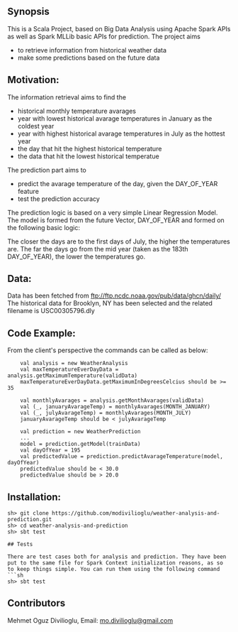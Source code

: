 ## Synopsis

This is a Scala Project, based on Big Data Analysis using Apache Spark APIs as well as Spark MLLib basic APIs for prediction. The project aims 
- to retrieve information from historical weather data
- make some predictions based on the future data

## Motivation:

The information retrieval aims to find the 
- historical monthly temperature avarages
- year with lowest historical avarage temperatures in January as the coldest year
- year with highest historical avarage temperatures in July as the hottest year
- the day that hit the highest historical temperature
- the data that hit the lowest historical temperatue

The prediction part aims to
- predict the avarage temperature of the day, given the DAY_OF_YEAR feature
- test the prediction accuracy

The prediction logic is based on a very simple Linear Regression Model. 
The model is formed from the future Vector, DAY_OF_YEAR and formed on the following basic logic:

The closer the days are to the first days of July, the higher the temperatures are.
The far the days go from the mid year (taken as the 183th DAY_OF_YEAR), the lower the temperatures go.

## Data:

Data has been fetched from 
ftp://ftp.ncdc.noaa.gov/pub/data/ghcn/daily/
The historical data for Brooklyn, NY has been selected and the related filename is 
USC00305796.dly

## Code Example: 

From the client's perspective the commands can be called as below:
```
	val analysis = new WeatherAnalysis
    val maxTemperatureEverDayData = analysis.getMaximumTemperature(validData)
    maxTemperatureEverDayData.getMaximumInDegreesCelcius should be >= 35

    val monthlyAvarages = analysis.getMonthAvarages(validData)
    val (_, januaryAvarageTemp) = monthlyAvarages(MONTH_JANUARY)
    val (_, julyAvarageTemp) = monthlyAvarages(MONTH_JULY)
    januaryAvarageTemp should be < julyAvarageTemp 
```

```
	val prediction = new WeatherPrediction
    ...
    model = prediction.getModel(trainData)
    val dayOfYear = 195
    val predictedValue = prediction.predictAvarageTemperature(model, dayOfYear)
    predictedValue should be < 30.0
    predictedValue should be > 20.0
```
## Installation:
```
sh> git clone https://github.com/modivilioglu/weather-analysis-and-prediction.git
sh> cd weather-analysis-and-prediction
sh> sbt test

## Tests

There are test cases both for analysis and prediction. They have been put to the same file for Spark Context initialization reasons, as so to keep things simple. You can run them using the following command
```sh
sh> sbt test
```
## Contributors

Mehmet Oguz Divilioglu, Email: mo.divilioglu@gmail.com

